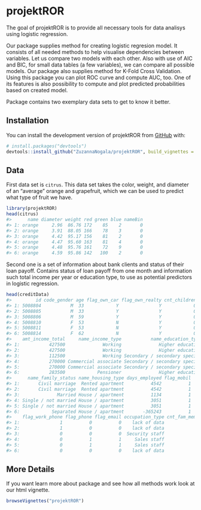 
# projektROR

The goal of projektROR is to provide all necessary tools for data
analisys using logistic regression.

Our package supplies method for creating logistic regresion model. It
consists of all needed methods to help visualise dependencies between
variables. Let us compare two models with each other. Also with use of
AIC and BIC, for small data tables (a few variables), we can compare all
possible models. Our package also supplies method for K-Fold Cross
Validation. Using this package you can plot ROC curve and compute AUC,
too. One of its features is also possibility to compute and plot
predicted probabilities based on created model.

Package contains two exemplary data sets to get to know it better.

## Installation

You can install the development version of projektROR from
[GitHub](https://github.com/) with:

``` r
# install.packages("devtools")
devtools::install_github("ZuzannaNogala/projektROR", build_vignettes = TRUE)
```

## Data

First data set is `citrus`. This data set takes the color, weight, and
diameter of an “average” orange and grapefruit, which we can be used to
predict what type of fruit we have.

``` r
library(projektROR)
head(citrus)
#>      name diameter weight red green blue nameBin
#> 1: orange     2.96  86.76 172    85    2       0
#> 2: orange     3.91  88.05 166    78    3       0
#> 3: orange     4.42  95.17 156    81    2       0
#> 4: orange     4.47  95.60 163    81    4       0
#> 5: orange     4.48  95.76 161    72    9       0
#> 6: orange     4.59  95.86 142   100    2       0
```

Second one is a set of information about bank clients and status of
their loan payoff. Contains status of loan payoff from one month and
information such total income per year or education type, to use as
potential predictors in logistic regression.

``` r
head(creditData)
#>         id code_gender age flag_own_car flag_own_realty cnt_children
#> 1: 5008804           M  33            Y               Y            0
#> 2: 5008805           M  33            Y               Y            0
#> 3: 5008806           M  59            Y               Y            0
#> 4: 5008810           F  53            N               Y            0
#> 5: 5008811           F  53            N               Y            0
#> 6: 5008814           F  62            N               Y            0
#>    amt_income_total     name_income_type           name_education_type
#> 1:           427500              Working              Higher education
#> 2:           427500              Working              Higher education
#> 3:           112500              Working Secondary / secondary special
#> 4:           270000 Commercial associate Secondary / secondary special
#> 5:           270000 Commercial associate Secondary / secondary special
#> 6:           283500            Pensioner              Higher education
#>      name_family_status name_housing_type days_employed flag_mobil
#> 1:       Civil marriage  Rented apartment          4542          1
#> 2:       Civil marriage  Rented apartment          4542          1
#> 3:              Married House / apartment          1134          1
#> 4: Single / not married House / apartment          3051          1
#> 5: Single / not married House / apartment          3051          1
#> 6:            Separated House / apartment       -365243          1
#>    flag_work_phone flag_phone flag_email occupation_type cnt_fam_members status
#> 1:               1          0          0    lack of data               2      1
#> 2:               1          0          0    lack of data               2      1
#> 3:               0          0          0  Security staff               2      1
#> 4:               0          1          1     Sales staff               1      1
#> 5:               0          1          1     Sales staff               1      1
#> 6:               0          0          0    lack of data               1      0
```

## More Details

If you want learn more about package and see how all methods work look
at our html vignette.

``` r
browseVignettes("projektROR")
```
